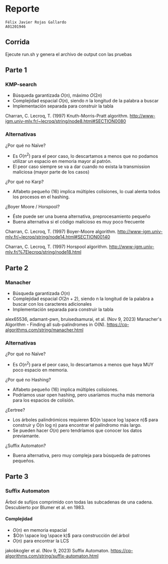# Reporte

```
Félix Javier Rojas Gallardo
A01201946
```
## Corrida
Ejecute run.sh y genera el archivo de output con las pruebas

## Parte 1

### KMP-search

- Búsqueda garantizada $O(n)$, máximo $O(2n)$
- Complejidad espacial $O(n)$, siendo $n$ la longitud de la palabra a buscar
- Implementación separada para construir la tabla

Charran, C. Lecroq, T. (1997) Knuth-Morris-Pratt algorithm. http://www-igm.univ-mlv.fr/~lecroq/string/node8.html#SECTION0080 

### Alternativas

¿Por qué no Naïve?
- Es $O(n^2)$ para el peor caso, lo descartamos a menos que no podamos utilizar un espacio en memoria mayor al patrón.
- El peor caso siempre se va a dar cuando no exista la transmission maliciosa (mayor parte de los casos)

¿Por qué no Karp?
- Alfabeto pequeño (16) implica múltiples colisiones, lo cual alenta todos los procesos en el hashing.

¿Boyer Moore / Horspool?
- Éste puede ser una buena alternativa, preprocesamiento pequeño 
- Buena alternativa si el código malicioso es muy poco frecuente

Charran, C. Lecroq, T. (1997) Boyer-Moore algorithm. http://www-igm.univ-mlv.fr/~lecroq/string/node14.html#SECTION00140

Charran, C. Lecroq, T. (1997) Horspool algorithm. http://www-igm.univ-mlv.fr/%7Elecroq/string/node18.html


## Parte 2

### Manacher

- Búsqueda garantizada $O(n)$
- Complejidad espacial $O(2n + 2)$, siendo n la longitud de la palabra a buscar con los caracteres adicionales
- Implementación separada para construir la tabla

alex65536, adamant-pwn, bruisedsamurai, et al. (Nov 9, 2023) Manacher's Algorithm - Finding all sub-palindromes in  O(N). https://cp-algorithms.com/string/manacher.html  

### Alternativas

¿Por qué no Naïve?
- Es $O(n^2)$ para el peor caso, lo descartamos a menos que haya MUY poco espacio en memoria.

¿Por qué no Hashing?
- Alfabeto pequeño (16) implica múltiples colisiones.
- Podríamos usar open hashing, pero usaríamos mucha más memoria para los espacios de colisión.

¿Eertree?
- Los árboles palindrómicos requieren $O(n \space log \space n)$ para construir y O(n log n)  para encontrar el palíndromo más largo.
- Se pueden hacer $O(n)$ pero tendríamos que conocer los datos previamante.

¿Suffix Automaton?
- Buena alternativa, pero muy compleja para búsqueda de patrones pequeños.

## Parte 3

### Suffix Automaton

Árbol de sufijos comprimido con todas las subcadenas de una cadena. Descubierto por Blumer et al. en 1983.

#### Complejidad
- $O(n)$  en memoria espacial 
-  $O(n \space log \space k)$  para construcción del árbol
- $O(n)$  para encontrar la LCS

jakobkogler et al. (Nov 9, 2023) Suffix Automaton. https://cp-algorithms.com/string/suffix-automaton.html